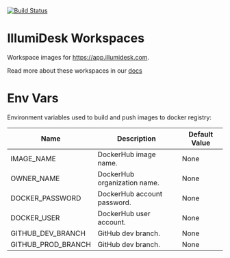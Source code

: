 [![Build Status](https://travis-ci.com/IllumiDesk/workspaces.svg?branch=master)](https://travis-ci.com/IllumiDesk/workspaces)

# IllumiDesk Workspaces

Workspace images for https://app.illumidesk.com.

Read more about these workspaces in our [docs](https://docs.illumidesk.com)

# Env Vars

Environment variables used to build and push images to docker registry:

| Name                          | Description | Default Value |
|-------------------------------|-------------|---------------|
| IMAGE_NAME             | DockerHub image name. | None |
| OWNER_NAME               | DockerHub organization name. | None |
| DOCKER_PASSWORD               | DockerHub account password.| None |
| DOCKER_USER                   | DockerHub user account. | None |
| GITHUB_DEV_BRANCH             | GitHub dev branch. | None |
| GITHUB_PROD_BRANCH            | GitHub dev branch. | None |
